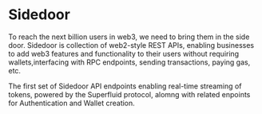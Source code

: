# Sidedoor
To reach the next billion users in web3, we need to bring them in the side door. Sidedoor is collection of web2-style REST APIs, enabling businesses to add web3 features and functionality to their users without requiring wallets,interfacing with RPC endpoints, sending transactions, paying gas, etc.

The first set of Sidedoor API endpoints enabling real-time streaming of tokens, powered by the Superfluid protocol, alomng with related enpoints for Authentication and Wallet creation.


